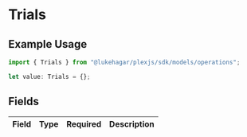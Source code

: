 # Trials

## Example Usage

```typescript
import { Trials } from "@lukehagar/plexjs/sdk/models/operations";

let value: Trials = {};
```

## Fields

| Field       | Type        | Required    | Description |
| ----------- | ----------- | ----------- | ----------- |
